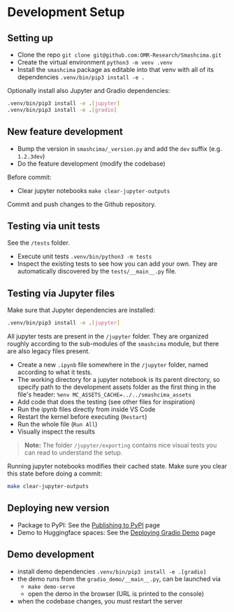 # Development Setup


## Setting up

- Clone the repo `git clone git@github.com:OMR-Research/Smashcima.git`
- Create the virtual environment `python3 -m venv .venv`
- Install the `smashcima` package as editable into that venv with all of its dependencies `.venv/bin/pip3 install -e .`

Optionally install also Jupyter and Gradio dependencies:

```bash
.venv/bin/pip3 install -e .[jupyter]
.venv/bin/pip3 install -e .[gradio]
```


## New feature development

- Bump the version in `smashcima/_version.py` and add the `dev` suffix (e.g. `1.2.3dev`)
- Do the feature development (modify the codebase)

Before commit:
- Clear jupyter notebooks `make clear-jupyter-outputs`

Commit and push changes to the Github repository.


## Testing via unit tests

See the `/tests` folder.

- Execute unit tests `.venv/bin/python3 -m tests`
- Inspect the existing tests to see how you can add your own. They are automatically discovered by the `tests/__main__.py` file.


## Testing via Jupyter files

Make sure that Jupyter dependencies are installed:

```bash
.venv/bin/pip3 install -e .[jupyter]
```

All jupyter tests are present in the `/jupyter` folder. They are organized roughly according to the sub-modules of the `smashcima` module, but there are also legacy files present.

- Create a new `.ipynb` file somewhere in the `/jupyter` folder, named according to what it tests.
- The working directory for a jupyter notebook is its parent directory, so specify path to the development assets folder as the first thing in the file's header: `%env MC_ASSETS_CACHE=../../smashcima_assets`
- Add code that does the testing (see other files for inspiration)
- Run the ipynb files directly from inside VS Code
- Restart the kernel before executing (`Restart`)
- Run the whole file (`Run All`)
- Visually inspect the results

> **Note:** The folder `/jupyter/exporting` contains nice visual tests you can read to understand the setup.

Running jupyter notebooks modifies their cached state. Make sure you clear this state before doing a commit:

```bash
make clear-jupyter-outputs
```


## Deploying new version

- Package to PyPI: See the [Publishing to PyPI](checklists/publishing-to-pypi.md) page
- Demo to Huggingface spaces: See the [Deploying Gradio Demo](checklists/deploying-gradio-demo.md) page


## Demo development

- install demo dependencies `.venv/bin/pip3 install -e .[gradio]`
- the demo runs from the `gradio_demo/__main__.py`, can be launched via
    - `make demo-serve`
    - open the demo in the browser (URL is printed to the console)
- when the codebase changes, you must restart the server
